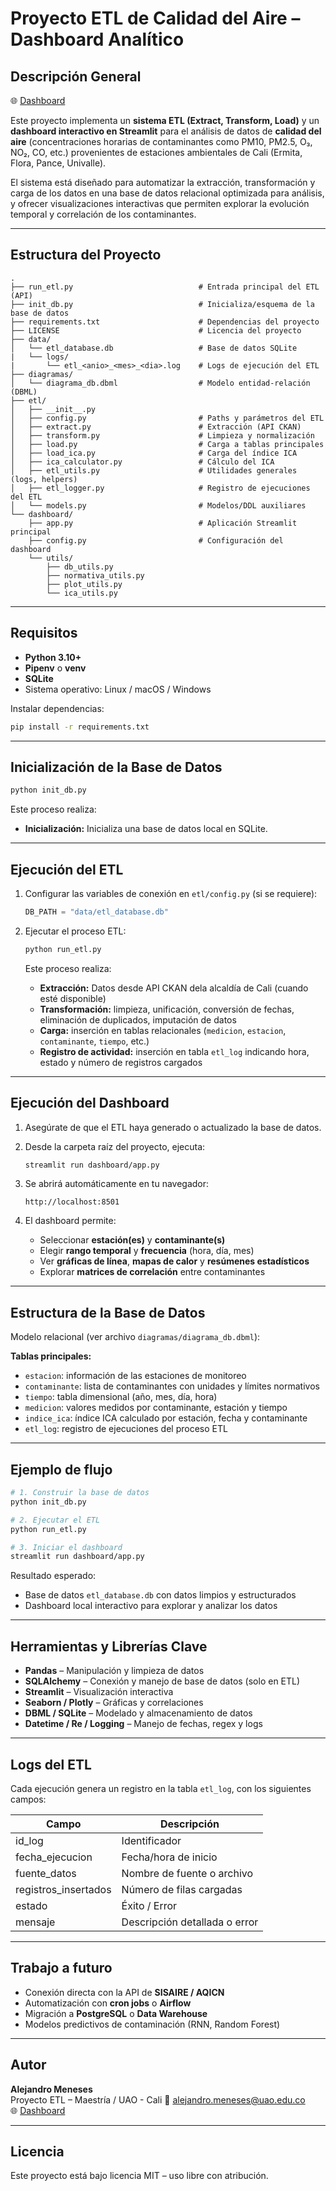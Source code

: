 # Proyecto ETL de Calidad del Aire – Dashboard Analítico

## Descripción General

🌐 [Dashboard](https://etl-uao-am.streamlit.app/)

Este proyecto implementa un **sistema ETL (Extract, Transform, Load)** y un **dashboard interactivo en Streamlit** para el análisis de datos de **calidad del aire** (concentraciones horarias de contaminantes como PM10, PM2.5, O₃, NO₂, CO, etc.) provenientes de estaciones ambientales de Cali (Ermita, Flora, Pance, Univalle).

El sistema está diseñado para automatizar la extracción, transformación y carga de los datos en una base de datos relacional optimizada para análisis, y ofrecer visualizaciones interactivas que permiten explorar la evolución temporal y correlación de los contaminantes.

---

## Estructura del Proyecto

```
.
├── run_etl.py                            # Entrada principal del ETL (API)
├── init_db.py                            # Inicializa/esquema de la base de datos
├── requirements.txt                      # Dependencias del proyecto
├── LICENSE                               # Licencia del proyecto
├── data/
│   └── etl_database.db                   # Base de datos SQLite
|   └── logs/
|       └── etl_<anio>_<mes>_<dia>.log    # Logs de ejecución del ETL
├── diagramas/
│   └── diagrama_db.dbml                  # Modelo entidad‑relación (DBML)
├── etl/
│   ├── __init__.py
│   ├── config.py                         # Paths y parámetros del ETL
│   ├── extract.py                        # Extracción (API CKAN)
│   ├── transform.py                      # Limpieza y normalización
│   ├── load.py                           # Carga a tablas principales
│   ├── load_ica.py                       # Carga del índice ICA
│   ├── ica_calculator.py                 # Cálculo del ICA
│   ├── etl_utils.py                      # Utilidades generales (logs, helpers)
│   ├── etl_logger.py                     # Registro de ejecuciones del ETL
│   └── models.py                         # Modelos/DDL auxiliares
└── dashboard/
    ├── app.py                            # Aplicación Streamlit principal
    ├── config.py                         # Configuración del dashboard
    └── utils/
        ├── db_utils.py
        ├── normativa_utils.py
        ├── plot_utils.py
        └── ica_utils.py
```

---

## Requisitos

- **Python 3.10+**
- **Pipenv** o **venv**
- **SQLite**
- Sistema operativo: Linux / macOS / Windows

Instalar dependencias:
```bash
pip install -r requirements.txt

```

---

## Inicialización de la Base de Datos

```bash
python init_db.py
```

Este proceso realiza:
- **Inicialización:** Inicializa una base de datos local en SQLite.

---

## Ejecución del ETL

1. Configurar las variables de conexión en `etl/config.py` (si se requiere):
   ```python
   DB_PATH = "data/etl_database.db"
   ```

2. Ejecutar el proceso ETL:
   ```bash
   python run_etl.py
   ```

   Este proceso realiza:
   - **Extracción:** Datos desde API CKAN dela alcaldía de Cali (cuando esté disponible)
   - **Transformación:** limpieza, unificación, conversión de fechas, eliminación de duplicados, imputación de datos
   - **Carga:** inserción en tablas relacionales (`medicion`, `estacion`, `contaminante`, `tiempo`, etc.)
   - **Registro de actividad:** inserción en tabla `etl_log` indicando hora, estado y número de registros cargados

---

## Ejecución del Dashboard

1. Asegúrate de que el ETL haya generado o actualizado la base de datos.

2. Desde la carpeta raíz del proyecto, ejecuta:
   ```bash
   streamlit run dashboard/app.py
   ```

3. Se abrirá automáticamente en tu navegador:
   ```
   http://localhost:8501
   ```

4. El dashboard permite:
   - Seleccionar **estación(es)** y **contaminante(s)**  
   - Elegir **rango temporal** y **frecuencia** (hora, día, mes)
   - Ver **gráficas de línea**, **mapas de calor** y **resúmenes estadísticos**
   - Explorar **matrices de correlación** entre contaminantes

---

## Estructura de la Base de Datos

Modelo relacional (ver archivo `diagramas/diagrama_db.dbml`):

**Tablas principales:**
- `estacion`: información de las estaciones de monitoreo  
- `contaminante`: lista de contaminantes con unidades y límites normativos  
- `tiempo`: tabla dimensional (año, mes, día, hora)  
- `medicion`: valores medidos por contaminante, estación y tiempo  
- `indice_ica`: índice ICA calculado por estación, fecha y contaminante  
- `etl_log`: registro de ejecuciones del proceso ETL  

---

## Ejemplo de flujo

```bash
# 1. Construir la base de datos
python init_db.py

# 2. Ejecutar el ETL
python run_etl.py

# 3. Iniciar el dashboard
streamlit run dashboard/app.py
```

Resultado esperado:
- Base de datos `etl_database.db` con datos limpios y estructurados
- Dashboard local interactivo para explorar y analizar los datos

---

## Herramientas y Librerías Clave

- **Pandas** – Manipulación y limpieza de datos  
- **SQLAlchemy** – Conexión y manejo de base de datos (solo en ETL)
- **Streamlit** – Visualización interactiva  
- **Seaborn / Plotly** – Gráficas y correlaciones  
- **DBML / SQLite** – Modelado y almacenamiento de datos  
- **Datetime / Re / Logging** – Manejo de fechas, regex y logs  

---

## Logs del ETL

Cada ejecución genera un registro en la tabla `etl_log`, con los siguientes campos:

| Campo | Descripción |
|--------|-------------|
| id_log | Identificador |
| fecha_ejecucion | Fecha/hora de inicio |
| fuente_datos | Nombre de fuente o archivo |
| registros_insertados | Número de filas cargadas |
| estado | Éxito / Error |
| mensaje | Descripción detallada o error |

---

## Trabajo a futuro

- Conexión directa con la API de **SISAIRE / AQICN**
- Automatización con **cron jobs** o **Airflow**
- Migración a **PostgreSQL** o **Data Warehouse**
- Modelos predictivos de contaminación (RNN, Random Forest)

---

## Autor

**Alejandro Meneses**  
Proyecto ETL – Maestría / UAO - Cali
📧 alejandro.meneses@uao.edu.co  
🌐 [Dashboard](https://etl-uao-am.streamlit.app/)

---

## Licencia

Este proyecto está bajo licencia MIT – uso libre con atribución.

